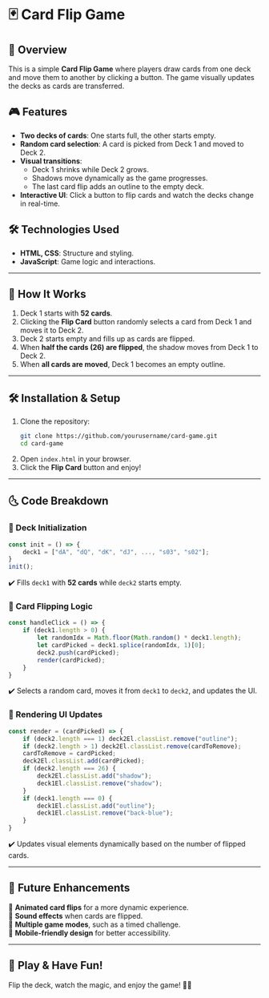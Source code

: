 # 🃏 Card Flip Game  

## 🚀 Overview  
This is a simple **Card Flip Game** where players draw cards from one deck and move them to another by clicking a button. The game visually updates the decks as cards are transferred.  

## 🎮 Features  
- **Two decks of cards**: One starts full, the other starts empty.  
- **Random card selection**: A card is picked from Deck 1 and moved to Deck 2.  
- **Visual transitions**:  
  - Deck 1 shrinks while Deck 2 grows.  
  - Shadows move dynamically as the game progresses.  
  - The last card flip adds an outline to the empty deck.  
- **Interactive UI**: Click a button to flip cards and watch the decks change in real-time.  

## 🛠️ Technologies Used  
- **HTML, CSS**: Structure and styling.  
- **JavaScript**: Game logic and interactions.  

---

## 🎲 How It Works  
1. Deck 1 starts with **52 cards**.  
2. Clicking the **Flip Card** button randomly selects a card from Deck 1 and moves it to Deck 2.  
3. Deck 2 starts empty and fills up as cards are flipped.  
4. When **half the cards (26) are flipped**, the shadow moves from Deck 1 to Deck 2.  
5. When **all cards are moved**, Deck 1 becomes an empty outline.  

---

## 🛠️ Installation & Setup  
1. Clone the repository:  
   ```sh
   git clone https://github.com/yourusername/card-game.git
   cd card-game
   ```  
2. Open `index.html` in your browser.  
3. Click the **Flip Card** button and enjoy!  

---

## 🌜 Code Breakdown  

### **🔹 Deck Initialization**  
```js
const init = () => {
    deck1 = ["dA", "dQ", "dK", "dJ", ..., "s03", "s02"];
}
init();
```
✔️ Fills `deck1` with **52 cards** while `deck2` starts empty.  

### **🔹 Card Flipping Logic**  
```js
const handleClick = () => {
    if (deck1.length > 0) {
        let randomIdx = Math.floor(Math.random() * deck1.length);
        let cardPicked = deck1.splice(randomIdx, 1)[0];
        deck2.push(cardPicked);
        render(cardPicked);
    }
}
```
✔️ Selects a random card, moves it from `deck1` to `deck2`, and updates the UI.  

### **🔹 Rendering UI Updates**  
```js
const render = (cardPicked) => {
    if (deck2.length === 1) deck2El.classList.remove("outline");
    if (deck2.length > 1) deck2El.classList.remove(cardToRemove);
    cardToRemove = cardPicked;
    deck2El.classList.add(cardPicked);
    if (deck2.length === 26) {
        deck2El.classList.add("shadow");
        deck1El.classList.remove("shadow");
    }
    if (deck1.length === 0) {
        deck1El.classList.add("outline");
        deck1El.classList.remove("back-blue");
    }
}
```
✔️ Updates visual elements dynamically based on the number of flipped cards.  

---

## 🚀 Future Enhancements  
🔹 **Animated card flips** for a more dynamic experience.  
🔹 **Sound effects** when cards are flipped.  
🔹 **Multiple game modes**, such as a timed challenge.  
🔹 **Mobile-friendly design** for better accessibility.  

---

## 🎲 Play & Have Fun!  
Flip the deck, watch the magic, and enjoy the game! 🚀🎉  

